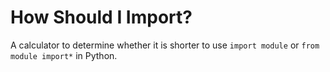 # How Should I Import?
A calculator to determine whether it is shorter to use `import module` or `from module import*` in Python.
